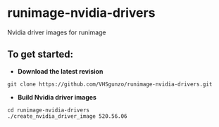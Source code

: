 # runimage-nvidia-drivers
Nvidia driver images for runimage
## To get started:
* **Download the latest revision**
```
git clone https://github.com/VHSgunzo/runimage-nvidia-drivers.git
```
* **Build Nvidia driver images**
```
cd runimage-nvidia-drivers
./create_nvidia_driver_image 520.56.06
```
